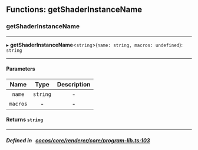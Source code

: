 ## Functions: getShaderInstanceName

### getShaderInstanceName


___
▸ **getShaderInstanceName**<`string`\>(`name: string, macros: undefined`): `string`
___


#### Parameters

| Name | Type | Description |
| :------: | :------: | :------: |
| `name` | `string` | - |
| `macros` | - | - |

#### Returns `string` 
___


##### Defined in &nbsp;   [cocos/core/renderer/core/program-lib.ts:103](https://github.com/cocos-creator/engine/blob/c7bf6b8a9/cocos/core/renderer/core/program-lib.ts#L103)&nbsp;
